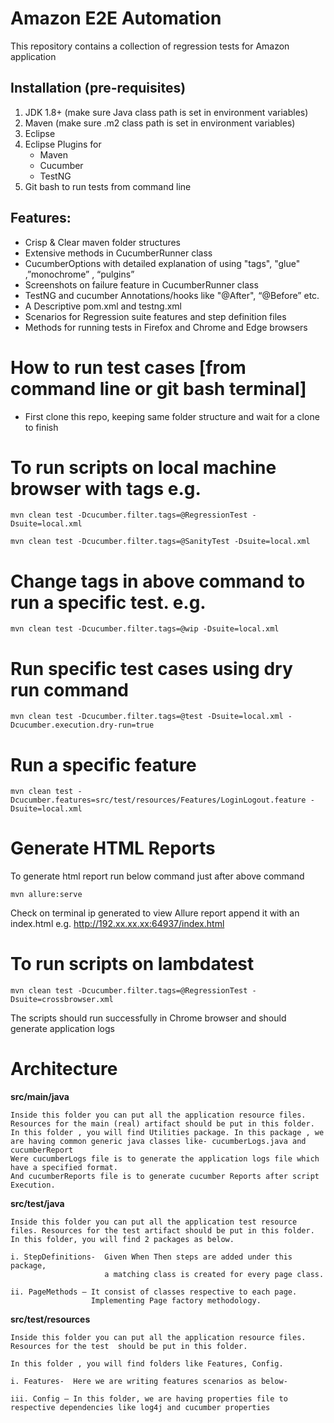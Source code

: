 
# Amazon E2E Automation

This repository contains a collection of regression tests for Amazon application

## Installation (pre-requisites)

1. JDK 1.8+ (make sure Java class path is set in environment variables)
2. Maven (make sure .m2 class path is set in environment variables)
3. Eclipse
4. Eclipse Plugins for
   - Maven
   - Cucumber
   - TestNG
5. Git bash to run tests from command line

## Features:

- Crisp & Clear maven folder structures
- Extensive methods in CucumberRunner class
- CucumberOptions with detailed explanation of using "tags", "glue" ,”monochrome” , “pulgins”
- Screenshots on failure feature in CucumberRunner class
- TestNG and cucumber Annotations/hooks like "@After", “@Before” etc.
- A Descriptive pom.xml and testng.xml
- Scenarios for Regression suite features and step definition files
- Methods for running tests in Firefox and Chrome and Edge browsers


# How to run test cases [from command line or git bash terminal]

- First clone this repo, keeping same folder structure and wait for a clone to finish

# To run scripts on local machine browser with tags e.g.
    mvn clean test -Dcucumber.filter.tags=@RegressionTest -Dsuite=local.xml

    mvn clean test -Dcucumber.filter.tags=@SanityTest -Dsuite=local.xml

# Change tags in above command to run a specific test. e.g.
    mvn clean test -Dcucumber.filter.tags=@wip -Dsuite=local.xml
# Run specific test cases using dry run command
    mvn clean test -Dcucumber.filter.tags=@test -Dsuite=local.xml -Dcucumber.execution.dry-run=true

# Run a specific feature
    mvn clean test -Dcucumber.features=src/test/resources/Features/LoginLogout.feature -Dsuite=local.xml

# Generate HTML Reports
  To generate html report run below command just after above command

    mvn allure:serve

  Check on terminal ip generated to view Allure report
  append it with an index.html e.g. http://192.xx.xx.xx:64937/index.html

# To run scripts on lambdatest

    mvn clean test -Dcucumber.filter.tags=@RegressionTest -Dsuite=crossbrowser.xml

  The scripts should run successfully in Chrome browser and should generate application logs

# Architecture
 **src/main/java**

    Inside this folder you can put all the application resource files. Resources for the main (real) artifact should be put in this folder.
    In this folder , you will find Utilities package. In this package , we are having common generic java classes like- cucumberLogs.java and cucumberReport
    Were cucumberLogs file is to generate the application logs file which have a specified format.
    And cucumberReports file is to generate cucumber Reports after script Execution.
    
 **src/test/java**

    Inside this folder you can put all the application test resource files. Resources for the test artifact should be put in this folder.
    In this folder, you will find 2 packages as below.

    i. StepDefinitions-  Given When Then steps are added under this package, 
                         a matching class is created for every page class.
    
    ii. PageMethods – It consist of classes respective to each page. 
                      Implementing Page factory methodology.
 
  **src/test/resources**
    
    Inside this folder you can put all the application resource files. Resources for the test  should be put in this folder.
    
    In this folder , you will find folders like Features, Config.
    
    i. Features-  Here we are writing features scenarios as below-
     
    iii. Config – In this folder, we are having properties file to respective dependencies like log4j and cucumber properties

